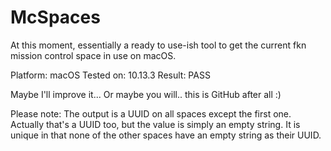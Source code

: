 # McSpaces

At this moment, essentially a ready to use-ish tool to get the current fkn mission control space in use on macOS.

Platform: macOS
Tested on: 10.13.3
Result: PASS

Maybe I'll improve it... Or maybe you will.. this is GitHub after all :)


Please note:
The output is a UUID on all spaces except the first one. Actually that's a UUID too, but the value is simply an empty string. It is unique in that none of the other spaces have an empty string as their UUID.
